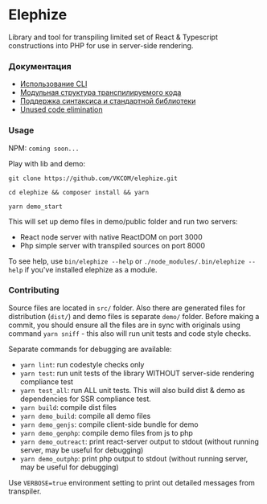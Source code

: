 # Elephize

Library and tool for transpiling limited set of React & Typescript constructions into PHP for use in server-side rendering.

### Документация

- [Использование CLI](doc/usage-cli.md)
- [Модульная структура транспилируемого кода](doc/modules.md)
- [Поддержка синтаксиса и стандартной библиотеки](doc/support.md)
- [Unused code elimination](doc/code-elimination.md)

### Usage

NPM: `coming soon...`

Play with lib and demo: 

`git clone https://github.com/VKCOM/elephize.git`

`cd elephize && composer install && yarn`

`yarn demo_start`

This will set up demo files in demo/public folder and run two servers:
- React node server with native ReactDOM on port 3000
- Php simple server with transpiled sources on port 8000

To see help, use `bin/elephize --help` or `./node_modules/.bin/elephize --help` if you've installed elephize as a module. 

### Contributing

Source files are located in `src/` folder. Also there are generated files for distribution (`dist/`) and demo files is separate `demo/` folder. Before making a commit, you should ensure all the files are in sync with originals using command `yarn sniff` - this also will run unit tests and code style checks.

Separate commands for debugging are available:
- `yarn lint`: run codestyle checks only
- `yarn test`: run unit tests of the library WITHOUT server-side rendering compliance test
- `yarn test_all`: run ALL unit tests. This will also build dist & demo as dependencies for SSR compliance test.
- `yarn build`: compile dist files
- `yarn demo_build`: compile all demo files
- `yarn demo_genjs`: compile client-side bundle for demo
- `yarn demo_genphp`: compile demo files from js to php
- `yarn demo_outreact`: print react-server output to stdout (without running server, may be useful for debugging)
- `yarn demo_outphp`: print php output to stdout (without running server, may be useful for debugging)

Use `VERBOSE=true` environment setting to print out detailed messages from transpiler.
